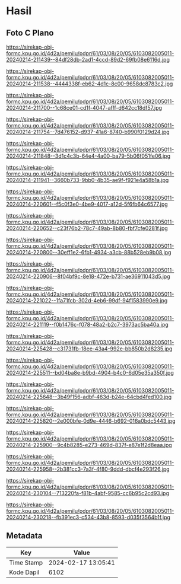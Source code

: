 # Hasil

## Foto C Plano

https://sirekap-obj-formc.kpu.go.id/4d2a/pemilu/pdpr/61/03/08/20/05/6103082005011-20240214-211439--84df28db-2ad1-4ccd-89d2-69fb08e6116d.jpg

https://sirekap-obj-formc.kpu.go.id/4d2a/pemilu/pdpr/61/03/08/20/05/6103082005011-20240214-211538--4444338f-eb62-4d1c-8c00-9658dc8783c2.jpg

https://sirekap-obj-formc.kpu.go.id/4d2a/pemilu/pdpr/61/03/08/20/05/6103082005011-20240214-211700--1c68ce01-cd1f-4047-afff-d642cc18df57.jpg

https://sirekap-obj-formc.kpu.go.id/4d2a/pemilu/pdpr/61/03/08/20/05/6103082005011-20240214-211754--7d476152-d937-41a6-8740-b990f0129d24.jpg

https://sirekap-obj-formc.kpu.go.id/4d2a/pemilu/pdpr/61/03/08/20/05/6103082005011-20240214-211848--3d1c4c3b-64e4-4a00-ba79-5b06f051fe06.jpg

https://sirekap-obj-formc.kpu.go.id/4d2a/pemilu/pdpr/61/03/08/20/05/6103082005011-20240214-211941--3660b733-9bb0-4b35-ae9f-f921e4a58b1a.jpg

https://sirekap-obj-formc.kpu.go.id/4d2a/pemilu/pdpr/61/03/08/20/05/6103082005011-20240214-220601--f5c0f3e0-4be9-4017-a12d-5f6fb64c6577.jpg

https://sirekap-obj-formc.kpu.go.id/4d2a/pemilu/pdpr/61/03/08/20/05/6103082005011-20240214-220652--c23f76b2-78c7-49ab-8b80-fbf7cfe0281f.jpg

https://sirekap-obj-formc.kpu.go.id/4d2a/pemilu/pdpr/61/03/08/20/05/6103082005011-20240214-220800--30eff1e2-6fb1-4934-a3cb-88b528eb9b08.jpg

https://sirekap-obj-formc.kpu.go.id/4d2a/pemilu/pdpr/61/03/08/20/05/6103082005011-20240214-220906--8f04bf9c-8e18-472e-b731-ae36911043d5.jpg

https://sirekap-obj-formc.kpu.go.id/4d2a/pemilu/pdpr/61/03/08/20/05/6103082005011-20240214-221022--1fa71fcb-302d-4eb6-99df-94f1583990e9.jpg

https://sirekap-obj-formc.kpu.go.id/4d2a/pemilu/pdpr/61/03/08/20/05/6103082005011-20240214-221119--f0b1476c-f078-48a2-b2c7-3973ac5ba40a.jpg

https://sirekap-obj-formc.kpu.go.id/4d2a/pemilu/pdpr/61/03/08/20/05/6103082005011-20240214-225428--c31731fb-18ee-43a4-992e-bb850b2d8235.jpg

https://sirekap-obj-formc.kpu.go.id/4d2a/pemilu/pdpr/61/03/08/20/05/6103082005011-20240214-225511--bd04ba8e-b9bd-4904-b4c0-6d05e35a350f.jpg

https://sirekap-obj-formc.kpu.go.id/4d2a/pemilu/pdpr/61/03/08/20/05/6103082005011-20240214-225648--3b49f156-adbf-463d-b24e-64cbd4fed100.jpg

https://sirekap-obj-formc.kpu.go.id/4d2a/pemilu/pdpr/61/03/08/20/05/6103082005011-20240214-225820--2e000bfe-0d9e-4446-b692-016a0bdc5443.jpg

https://sirekap-obj-formc.kpu.go.id/4d2a/pemilu/pdpr/61/03/08/20/05/6103082005011-20240214-225900--9c4b8285-e273-469d-837f-e87e1f2d8eaa.jpg

https://sirekap-obj-formc.kpu.go.id/4d2a/pemilu/pdpr/61/03/08/20/05/6103082005011-20240214-225958--2b381cc3-7a3f-4f80-9ddd-dbcf4e293f26.jpg

https://sirekap-obj-formc.kpu.go.id/4d2a/pemilu/pdpr/61/03/08/20/05/6103082005011-20240214-230104--713220fa-f81b-4abf-9585-cc6b95c2cd93.jpg

https://sirekap-obj-formc.kpu.go.id/4d2a/pemilu/pdpr/61/03/08/20/05/6103082005011-20240214-230218--fb391ec3-c534-43b8-8593-d035f3564b1f.jpg


## Metadata

| Key        | Value               |
| ---------- | ------------------- |
| Time Stamp | 2024-02-17 13:05:41 |
| Kode Dapil | 6102                |



